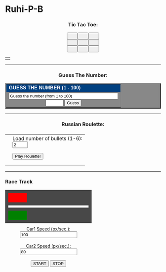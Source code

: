 # Ruhi-P-B
<center><h3>Tic Tac Toe:</h3>
<SCRIPT>



//if IE4/NS6, apply style
if (document.all||document.getElementById){
document.write('<style>.tictac{')
document.write('width:50px;height:50px;')
document.write('}</style>')
}

var sqr1
var sqr2
var sqr3
var sqr4
var sqr5
var sqr6
var sqr7
var sqr8
var sqr9
var sqr1T = 0
var sqr2T = 0
var sqr3T = 0
var sqr4T = 0
var sqr5T = 0
var sqr6T = 0
var sqr7T = 0
var sqr8T = 0
var sqr9T = 0
var moveCount = 0
var turn = 0
var mode = 1

function vari()
{
sqr1 = document.tic.sqr1.value
sqr2 = document.tic.sqr2.value
sqr3 = document.tic.sqr3.value
sqr4 = document.tic.sqr4.value
sqr5 = document.tic.sqr5.value
sqr6 = document.tic.sqr6.value
sqr7 = document.tic.sqr7.value
sqr8 = document.tic.sqr8.value
sqr9 = document.tic.sqr9.value
}
function check()
{
  if(sqr1 == " X " && sqr2 == " X " && sqr3 == " X ")
  {
    alert("You Win!")
    reset()
  } 
  else if(sqr4 == " X " && sqr5 == " X " && sqr6 == " X ")
  {
    alert("You Win!")
    reset()
  } 
  else if(sqr7 == " X " && sqr8 == " X " && sqr9 == " X ")
  {
    alert("You Win!")
    reset()
  }
  else if(sqr1 == " X " && sqr5 == " X " && sqr9 == " X ")
  {
    alert("You Win!")
    reset()
  }
  else if(sqr1 == " X " && sqr4 == " X " && sqr7 == " X ")
  {
    alert("You Win!")
    reset()
  }
  else if(sqr2 == " X " && sqr5 == " X " && sqr8 == " X ")
  {
    alert("You Win!")
    reset()
  }
  else if(sqr3 == " X " && sqr6 == " X " && sqr9 == " X ")
  {
    alert("You Win!")
    reset()
  }
  else if(sqr1 == " X " && sqr5 == " X " && sqr9 == " X ")
  {
    alert("You Win!")
    reset()
  }
  else if(sqr3 == " X " && sqr5 == " X " && sqr7 == " X ")
  {
    alert("You Win!")
    reset()
  }
  else
  {
    winCheck()
    check2()
    drawCheck()  
  } 
}

function check2()
{
  vari()
  drawCheck()
  if(sqr1 == " O " && sqr2 == " O " && sqr3 == " O ")
  {
    alert("You Lose!")
    reset()
  } 
  else if(sqr4 == " O " && sqr5 == " O " && sqr6 == " O ")
  {
    alert("You Lose!")
    reset()
  } 
  else if(sqr7 == " O " && sqr8 == " O " && sqr9 == " O ")
  {
    alert("You Lose!")
    reset()
  }
  else if(sqr1 == " O " && sqr5 == " O " && sqr9 == " O ")
  {
    alert("You Lose!")
    reset()
  }
  else if(sqr1 == " O " && sqr4 == " O " && sqr7 == " O ")
  {
    alert("You Lose!")
    reset()
  }
  else if(sqr2 == " O " && sqr5 == " O " && sqr8 == " O ")
  {
    alert("You Lose!")
    reset()
  }
  else if(sqr3 == " O " && sqr6 == " O " && sqr9 == " O ")
  {
    alert("You Lose!")
    reset()
  }
  else if(sqr1 == " O " && sqr5 == " O " && sqr9 == " O ")
  {
    alert("You Lose!")
    reset()
  }
  else if(sqr3 == " O " && sqr5 == " O " && sqr7 == " O ")
  {
    alert("You Lose!")
    reset()
  }
}

function player1Check()
{
  if(sqr1 == " X " && sqr2 == " X " && sqr3 == " X ")
  {
    alert("Player 1 wins!")
    reset()
  } 
  else if(sqr4 == " X " && sqr5 == " X " && sqr6 == " X ")
  {
    alert("Player 1 wins!")
    reset()
  } 
  else if(sqr7 == " X " && sqr8 == " X " && sqr9 == " X ")
  {
    alert("Player 1 wins!")
    reset()
  }
  else if(sqr1 == " X " && sqr5 == " X " && sqr9 == " X ")
  {
    alert("Player 1 wins!")
    reset()
  }
  else if(sqr1 == " X " && sqr4 == " X " && sqr7 == " X ")
  {
    alert("Player 1 wins!")
    reset()
  }
  else if(sqr2 == " X " && sqr5 == " X " && sqr8 == " X ")
  {
    alert("Player 1 wins!")
    reset()
  }
  else if(sqr3 == " X " && sqr6 == " X " && sqr9 == " X ")
  {
    alert("Player 1 wins!")
    reset()
  }
  else if(sqr1 == " X " && sqr5 == " X " && sqr9 == " X ")
  {
    alert("Player 1 wins!")
    reset()
  }
  else if(sqr3 == " X " && sqr5 == " X " && sqr7 == " X ")
  {
    alert("Player 1 wins!")
    reset()
  }
  else
  {
    player2Check()
    drawCheck()  
  } 
}

function player2Check()
{
  vari()
  drawCheck()
  if(sqr1 == " O " && sqr2 == " O " && sqr3 == " O ")
  {
    alert("Player 2 wins!")
    reset()
  } 
  else if(sqr4 == " O " && sqr5 == " O " && sqr6 == " O ")
  {
    alert("Player 2 wins!")
    reset()
  } 
  else if(sqr7 == " O " && sqr8 == " O " && sqr9 == " O ")
  {
    alert("Player 2 wins!")
    reset()
  }
  else if(sqr1 == " O " && sqr5 == " O " && sqr9 == " O ")
  {
    alert("Player 2 wins!")
    reset()
  }
  else if(sqr1 == " O " && sqr4 == " O " && sqr7 == " O ")
  {
    alert("Player 2 wins!")
    reset()
  }
  else if(sqr2 == " O " && sqr5 == " O " && sqr8 == " O ")
  {
    alert("Player 2 wins!")
    reset()
  }
  else if(sqr3 == " O " && sqr6 == " O " && sqr9 == " O ")
  {
    alert("Player 2 wins!")
    reset()
  }
  else if(sqr1 == " O " && sqr5 == " O " && sqr9 == " O ")
  {
    alert("Player 2 wins!")
    reset()
  }
  else if(sqr3 == " O " && sqr5 == " O " && sqr7 == " O ")
  {
    alert("Player 2 wins!")
    reset()
  }
}

function drawCheck()
{
  vari()
  moveCount = sqr1T + sqr2T + sqr3T + sqr4T + sqr5T + sqr6T + sqr7T + sqr8T + sqr9T 
  if(moveCount == 9)
  {
    reset()
    alert("Draw") 
  }
}

function winCheck()
{
  check2()
  if(sqr1 == " O " && sqr2 == " O " && sqr3T == 0 && turn == 1)
  {
    document.tic.sqr3.value = " O "
    sqr3T = 1;
    turn = 0;
  }
  else if(sqr2 == " O " && sqr3 == " O " && sqr1T == 0 && turn == 1)
  {
    document.tic.sqr1.value = " O "
    sqr1T = 1;
    turn = 0;
  }
  else if(sqr4 == " O " && sqr5 == " O " && sqr6T == 0 && turn == 1)
  {
    document.tic.sqr6.value = " O "
    sqr6T = 1;
    turn = 0;
  }
  else if(sqr5 == " O " && sqr6 == " O " && sqr4T == 0 && turn == 1)
  {
    document.tic.sqr4.value = " O "
    sqr4T = 1;
    turn = 0;
  }
  else if(sqr7 == " O " && sqr8 == " O " && sqr9T == 0 && turn == 1)
  {
    document.tic.sqr9.value = " O "
    sqr9T = 1;
    turn = 0;
  }
  else if(sqr8 == " O " && sqr9 == " O " && sqr7T == 0 && turn == 1)
  {
    document.tic.sqr7.value = " O "
    sqr7T = 1;
    turn = 0;
  }
  else if(sqr1 == " O " && sqr5 == " O " && sqr9T == 0 && turn == 1)
  {
    document.tic.sqr9.value = " O "
    sqr9T = 1;
    turn = 0;
  }
  else if(sqr5 == " O " && sqr9 == " O " && sqr1T == 0 && turn == 1)
  {
    document.tic.sqr1.value = " O "
    sqr1T = 1;
    turn = 0;
  }
  else if(sqr3 == " O " && sqr5 == " O " && sqr7T == 0 && turn == 1)
  {
    document.tic.sqr7.value = " O "
    sqr7T = 1;
    turn = 0;
  }
  else if(sqr7 == " O " && sqr5 == " O " && sqr3T == 0 && turn == 1)
  {
    document.tic.sqr3.value = " O "
    sqr3T = 1;
    turn = 0;
  }
  else if(sqr1 == " O " && sqr3 == " O " && sqr2T == 0 && turn == 1)
  {
    document.tic.sqr2.value = " O "
    sqr2T = 1;
    turn = 0;
  }
  else if(sqr4 == " O " && sqr6 == " O " && sqr5T == 0 && turn == 1)
  {
    document.tic.sqr5.value = " O "
    sqr5T = 1;
    turn = 0;
  }
  else if(sqr7 == " O " && sqr9 == " O " && sqr8T == 0 && turn == 1)
  {
    document.tic.sqr8.value = " O "
    sqr8T = 1;
    turn = 0;
  }
  else if(sqr1 == " O " && sqr7 == " O " && sqr4T == 0 && turn == 1)
  {
    document.tic.sqr4.value = " O "
    sqr4T = 1;
    turn = 0;
  }
  else if(sqr2 == " O " && sqr8 == " O " && sqr5T == 0 && turn == 1)
  {
    document.tic.sqr5.value = " O "
    sqr5T = 1;
    turn = 0;
  }
  else if(sqr3 == " O " && sqr9 == " O " && sqr6T == 0 && turn == 1)
  {
    document.tic.sqr6.value = " O "
    sqr6T = 1;
    turn = 0;
  }
  else if(sqr1 == " O " && sqr5 == " O " && sqr9T == 0 && turn == 1)
  {
    document.tic.sqr9.value = " O "
    sqr9T = 1;
    turn = 0;
  }
  else if(sqr4 == " O " && sqr7 == " O " && sqr1T == 0 && turn == 1)
  {
    document.tic.sqr1.value = " O "
    sqr1T = 1;
    turn = 0;
  }
  else if(sqr5 == " O " && sqr8 == " O " && sqr2T == 0 && turn == 1)
  {
    document.tic.sqr2.value = " O "
    sqr2T = 1;
    turn = 0;
  }
  else if(sqr6 == " O " && sqr9 == " O " && sqr3T == 0 && turn == 1)
  {
    document.tic.sqr3.value = " O "
    sqr3T = 1;
    turn = 0;
  }
  else if(sqr1 == " O " && sqr4 == " O " && sqr7T == 0 && turn == 1)
  {
    document.tic.sqr7.value = " O "
    sqr7T = 1;
    turn = 0;
  }
  else if(sqr2 == " O " && sqr5 == " O " && sqr8T == 0 && turn == 1)
  {
    document.tic.sqr8.value = " O "
    sqr8T = 1;
    turn = 0;
  }
  else if(sqr3 == " O " && sqr6 == " O " && sqr9T == 0 && turn == 1)
  {
    document.tic.sqr9.value = " O "
    sqr9T = 1;
    turn = 0;
  }
  else if(sqr1 == " O " && sqr9 == " O " && sqr5T == 0 && turn == 1)
  {
    document.tic.sqr5.value = " O "
    sqr5T = 1;
    turn = 0;
  }
  else if(sqr3 == " O " && sqr7 == " O " && sqr5T == 0 && turn == 1)
  {
    document.tic.sqr5.value = " O "
    sqr5T = 1;
    turn = 0;
  }
  else
  {
    computer()
  }
  check2()
}
function computer()
{
  check2()
  if(sqr1 == " X " && sqr2 == " X " && sqr3T == 0 && turn == 1)
  {
    document.tic.sqr3.value = " O "
    sqr3T = 1;
    turn = 0;
  }
  else if(sqr2 == " X " && sqr3 == " X " && sqr1T == 0 && turn == 1)
  {
    document.tic.sqr1.value = " O "
    sqr1T = 1;
    turn = 0;
  }
  else if(sqr4 == " X " && sqr5 == " X " && sqr6T == 0 && turn == 1)
  {
    document.tic.sqr6.value = " O "
    sqr6T = 1;
    turn = 0;
  }
  else if(sqr5 == " X " && sqr6 == " X " && sqr4T == 0 && turn == 1)
  {
    document.tic.sqr4.value = " O "
    sqr4T = 1;
    turn = 0;
  }
  else if(sqr7 == " X " && sqr8 == " X " && sqr9T == 0 && turn == 1)
  {
    document.tic.sqr9.value = " O "
    sqr9T = 1;
    turn = 0;
  }
  else if(sqr8 == " X " && sqr9 == " X " && sqr7T == 0 && turn == 1)
  {
    document.tic.sqr7.value = " O "
    sqr7T = 1;
    turn = 0;
  }
  else if(sqr1 == " X " && sqr5 == " X " && sqr9T == 0 && turn == 1)
  {
    document.tic.sqr9.value = " O "
    sqr9T = 1;
    turn = 0;
  }
  else if(sqr5 == " X " && sqr9 == " X " && sqr1T == 0 && turn == 1)
  {
    document.tic.sqr1.value = " O "
    sqr1T = 1;
    turn = 0;
  }
  else if(sqr3 == " X " && sqr5 == " X " && sqr7T == 0 && turn == 1)
  {
    document.tic.sqr7.value = " O "
    sqr7T = 1;
    turn = 0;
  }
  else if(sqr7 == " X " && sqr5 == " X " && sqr3T == 0 && turn == 1)
  {
    document.tic.sqr3.value = " O "
    sqr3T = 1;
    turn = 0;
  }
  else if(sqr1 == " X " && sqr3 == " X " && sqr2T == 0 && turn == 1)
  {
    document.tic.sqr2.value = " O "
    sqr2T = 1;
    turn = 0;
  }
  else if(sqr4 == " X " && sqr6 == " X " && sqr5T == 0 && turn == 1)
  {
    document.tic.sqr5.value = " O "
    sqr5T = 1;
    turn = 0;
  }
  else if(sqr7 == " X " && sqr9 == " X " && sqr8T == 0 && turn == 1)
  {
    document.tic.sqr8.value = " O "
    sqr8T = 1;
    turn = 0;
  }
  else if(sqr1 == " X " && sqr7 == " X " && sqr4T == 0 && turn == 1)
  {
    document.tic.sqr4.value = " O "
    sqr4T = 1;
    turn = 0;
  }
  else if(sqr2 == " X " && sqr8 == " X " && sqr5T == 0 && turn == 1)
  {
    document.tic.sqr5.value = " O "
    sqr5T = 1;
    turn = 0;
  }
  else if(sqr3 == " X " && sqr9 == " X " && sqr6T == 0 && turn == 1)
  {
    document.tic.sqr6.value = " O "
    sqr6T = 1;
    turn = 0;
  }
  else if(sqr1 == " X " && sqr5 == " X " && sqr9T == 0 && turn == 1)
  {
    document.tic.sqr9.value = " O "
    sqr9T = 1;
    turn = 0;
  }
  else if(sqr4 == " X " && sqr7 == " X " && sqr1T == 0 && turn == 1)
  {
    document.tic.sqr1.value = " O "
    sqr1T = 1;
    turn = 0;
  }
  else if(sqr5 == " X " && sqr8 == " X " && sqr2T == 0 && turn == 1)
  {
    document.tic.sqr2.value = " O "
    sqr2T = 1;
    turn = 0;
  }
  else if(sqr6 == " X " && sqr9 == " X " && sqr3T == 0 && turn == 1)
  {
    document.tic.sqr3.value = " O "
    sqr3T = 1;
    turn = 0;
  }
  else if(sqr1 == " X " && sqr4 == " X " && sqr7T == 0 && turn == 1)
  {
    document.tic.sqr7.value = " O "
    sqr7T = 1;
    turn = 0;
  }
  else if(sqr2 == " X " && sqr5 == " X " && sqr8T == 0 && turn == 1)
  {
    document.tic.sqr8.value = " O "
    sqr8T = 1;
    turn = 0;
  }
  else if(sqr3 == " X " && sqr6 == " X " && sqr9T == 0 && turn == 1)
  {
    document.tic.sqr9.value = " O "
    sqr9T = 1;
    turn = 0;
  }
  else if(sqr1 == " X " && sqr9 == " X " && sqr5T == 0 && turn == 1)
  {
    document.tic.sqr5.value = " O "
    sqr5T = 1;
    turn = 0;
  }
  else if(sqr3 == " X " && sqr7 == " X " && sqr5T == 0 && turn == 1)
  {
    document.tic.sqr5.value = " O "
    sqr5T = 1;
    turn = 0;
  }
  else
  {
    AI()
  }
  check2()
}

function AI()
{
  vari()
  if(document.tic.sqr5.value == "     " && turn == 1)
  {
    document.tic.sqr5.value = " O "
    turn = 0
    sqr5T = 1
  }
  else if(document.tic.sqr1.value == "     " && turn == 1)
  {
    document.tic.sqr1.value = " O "
    turn = 0
    sqr1T = 1
  }
  else if(document.tic.sqr9.value == "     " && turn == 1)
  {
    document.tic.sqr9.value = " O "
    turn = 0
    sqr9T = 1
  }
  else if(document.tic.sqr6.value == "     " && turn == 1)
  {
    document.tic.sqr6.value = " O "
    turn = 0
    sqr6T = 1
  }
  else if(document.tic.sqr2.value == "     " && turn == 1)
  {
    document.tic.sqr2.value = " O "
    turn = 0
    sqr2T = 1
  }
  else if(document.tic.sqr8.value == "     " && turn == 1)
  {
    document.tic.sqr8.value = " O "
    turn = 0
    sqr8T = 1
  }
  else if(document.tic.sqr3.value == "     " && turn == 1)
  {
    document.tic.sqr3.value = " O "
    turn = 0
    sqr3T = 1
  }
  else if(document.tic.sqr7.value == "     " && turn == 1)
  {
    document.tic.sqr7.value = " O "
    turn = 0
    sqr7T = 1
  }
  else if(document.tic.sqr4.value == "     " && turn == 1)
  {
    document.tic.sqr4.value = " O "
    turn = 0
    sqr4T = 1
  }
  check2()
}

function reset()
{
  document.tic.sqr1.value = "     "
  document.tic.sqr2.value = "     "
  document.tic.sqr3.value = "     "
  document.tic.sqr4.value = "     "
  document.tic.sqr5.value = "     "
  document.tic.sqr6.value = "     "
  document.tic.sqr7.value = "     "
  document.tic.sqr8.value = "     "
  document.tic.sqr9.value = "     "
  sqr1T = 0
  sqr2T = 0
  sqr3T = 0
  sqr4T = 0
  sqr5T = 0
  sqr6T = 0
  sqr7T = 0
  sqr8T = 0
  sqr9T = 0
  vari()
  turn = 0
  moveCount = 0
}

function resetter()
{
  reset()
}
</SCRIPT>
<table>
<td>
<tr>
<FORM NAME="tic" method="post">
<INPUT TYPE="button" NAME="sqr1" class="tictac" value="     " onClick="if(document.tic.sqr1.value == '     ' && turn == 0 && mode == 1) {document.tic.sqr1.value = ' X '; sqr1T = 1; turn = 1; vari(); check();} else if(document.tic.sqr1.value == '     ' && turn == 1 && mode == 2) {document.tic.sqr1.value = ' X '; sqr1T = 1; turn = 0; vari(); player1Check()} else if(document.tic.sqr1.value == '     ' && turn == 0 && mode == 2) {document.tic.sqr1.value = ' O '; sqr1T = 1; turn = 1; vari(); player1Check()} drawCheck()">
<INPUT TYPE="button" NAME="sqr2" class="tictac" value="     " onClick="if(document.tic.sqr2.value == '     ' && turn == 0 && mode == 1) {document.tic.sqr2.value = ' X '; sqr2T = 1; turn = 1; vari(); check();} else if(document.tic.sqr2.value == '     ' && turn == 1 && mode == 2) {document.tic.sqr2.value = ' X '; sqr2T = 1; turn = 0; vari(); player1Check()} else if(document.tic.sqr2.value == '     ' && turn == 0 && mode == 2) {document.tic.sqr2.value = ' O '; sqr2T = 1; turn = 1; vari(); player1Check()} drawCheck()">
<INPUT TYPE="button" NAME="sqr3" class="tictac" value="     " onClick="if(document.tic.sqr3.value == '     ' && turn == 0 && mode == 1) {document.tic.sqr3.value = ' X '; sqr3T = 1; turn = 1; vari(); check();} else if(document.tic.sqr3.value == '     ' && turn == 1 && mode == 2) {document.tic.sqr3.value = ' X '; sqr3T = 1; turn = 0; vari(); player1Check()} else if(document.tic.sqr3.value == '     ' && turn == 0 && mode == 2) {document.tic.sqr3.value = ' O '; sqr3T = 1; turn = 1; vari(); player1Check()} drawCheck()"><br />
<INPUT TYPE="button" NAME="sqr4" class="tictac" value="     " onClick="if(document.tic.sqr4.value == '     ' && turn == 0 && mode == 1) {document.tic.sqr4.value = ' X '; sqr4T = 1; turn = 1; vari(); check();} else if(document.tic.sqr4.value == '     ' && turn == 1 && mode == 2) {document.tic.sqr4.value = ' X '; sqr4T = 1; turn = 0; vari(); player1Check()} else if(document.tic.sqr4.value == '     ' && turn == 0 && mode == 2) {document.tic.sqr4.value = ' O '; sqr4T = 1; turn = 1; vari(); player1Check()} drawCheck()">
<INPUT TYPE="button" NAME="sqr5" class="tictac" value="     " onClick="if(document.tic.sqr5.value == '     ' && turn == 0 && mode == 1) {document.tic.sqr5.value = ' X '; sqr5T = 1; turn = 1; vari(); check();} else if(document.tic.sqr5.value == '     ' && turn == 1 && mode == 2) {document.tic.sqr5.value = ' X '; sqr5T = 1; turn = 0; vari(); player1Check()} else if(document.tic.sqr5.value == '     ' && turn == 0 && mode == 2) {document.tic.sqr5.value = ' O '; sqr5T = 1; turn = 1; vari(); player1Check()} drawCheck()">
<INPUT TYPE="button" NAME="sqr6" class="tictac" value="     " onClick="if(document.tic.sqr6.value == '     ' && turn == 0 && mode == 1) {document.tic.sqr6.value = ' X '; sqr6T = 1; turn = 1; vari(); check();} else if(document.tic.sqr6.value == '     ' && turn == 1 && mode == 2) {document.tic.sqr6.value = ' X '; sqr6T = 1; turn = 0; vari(); player1Check()} else if(document.tic.sqr6.value == '     ' && turn == 0 && mode == 2) {document.tic.sqr6.value = ' O '; sqr6T = 1; turn = 1; vari(); player1Check()} drawCheck()"><br />
<INPUT TYPE="button" NAME="sqr7" class="tictac" value="     " onClick="if(document.tic.sqr7.value == '     ' && turn == 0 && mode == 1) {document.tic.sqr7.value = ' X '; sqr7T = 1; turn = 1; vari(); check();} else if(document.tic.sqr7.value == '     ' && turn == 1 && mode == 2) {document.tic.sqr7.value = ' X '; sqr7T = 1; turn = 0; vari(); player1Check()} else if(document.tic.sqr7.value == '     ' && turn == 0 && mode == 2) {document.tic.sqr7.value = ' O '; sqr7T = 1; turn = 1; vari(); player1Check()} drawCheck()">
<INPUT TYPE="button" NAME="sqr8" class="tictac" value="     " onClick="if(document.tic.sqr8.value == '     ' && turn == 0 && mode == 1) {document.tic.sqr8.value = ' X '; sqr8T = 1; turn = 1; vari(); check();} else if(document.tic.sqr8.value == '     ' && turn == 1 && mode == 2) {document.tic.sqr8.value = ' X '; sqr8T = 1; turn = 0; vari(); player1Check()} else if(document.tic.sqr8.value == '     ' && turn == 0 && mode == 2) {document.tic.sqr8.value = ' O '; sqr8T = 1; turn = 1; vari(); player1Check()} drawCheck()">
<INPUT TYPE="button" NAME="sqr9" class="tictac" value="     " onClick="if(document.tic.sqr9.value == '     ' && turn == 0 && mode == 1) {document.tic.sqr9.value = ' X '; sqr9T = 1; turn = 1; vari(); check();} else if(document.tic.sqr9.value == '     ' && turn == 1 && mode == 2) {document.tic.sqr9.value = ' X '; sqr9T = 1; turn = 0; vari(); player1Check()} else if(document.tic.sqr9.value == '     ' && turn == 0 && mode == 2) {document.tic.sqr9.value = ' O '; sqr9T = 1; turn = 1; vari(); player1Check()} drawCheck()">
</table>
</form>
<hr>
<h3>Guess The Number:</h3>
<SCRIPT LANGUAGE="JavaScript">
<!-- ;
// numberguess is by Lancer - written 4 Jan 1999
// lancer@kp.planet.gen.nz

var guessme=Math.round(Math.random()*(99)+1);
var speech='Guess my number (from 1 to 100)';

function process(mystery) {
var guess=document.forms.guessquiz.guess.value;
var speech='"'+guess+ '" does not make sense to me.';
document.forms.guessquiz.guess.value='';

if (guess==mystery)
{
document.forms.guessquiz.prompt.value='Congratulations! '+mystery+' is correct!';
alert ('The mystery number is '+mystery+'! \n\nPress this button to reload the page for another game.');
speech='';
document.location=document.location;
}

if (mystery<guess)
{
speech='Less than '+ guess;
}

if (mystery>guess)
{
speech='Greater than '+ guess;
}

if (guess=='')
{
speech='You didn\'t guess anything!'
}

document.forms.guessquiz.prompt.value=speech; document.forms.guessquiz.guess.focus();

}

// end hide -->
</SCRIPT>

<FORM onSubmit="" NAME="guessquiz">
<CENTER>
<TABLE ALIGN="CENTER" BGCOLOR="#888888" BORDER="3" CELLPADDING="5">
<TR>
<TD BGCOLOR="#004080">
<FONT COLOR="#ffffff" FACE="Arial"><B>GUESS THE NUMBER (1 - 100)</B></FONT>
</TD>
</TR>
<TR>
<TD>
<CENTER>
<INPUT TYPE="text" NAME="prompt" SIZE="41" MAXLENGTH="40" VALUE="Guess the number (from 1 to 100)"><BR>
<INPUT TYPE="text" pattern="[0-9]*" NAME="guess" SIZE="4" MAXLENGTH="3" VALUE="">
<INPUT TYPE="button" VALUE="Guess" onClick='process(guessme)'>
</CENTER>
</TD>
</TR>
</TABLE>
</CENTER>
</FORM>
<hr>
<h3>Russian Roulette:<h3>
<table border="0" width="350" cellspacing="0" cellpadding="0">
  <tr>
    <td></td>
    <td>

<form name="fire">
Load number of bullets (1-6):<br /><input name="bullets" type="text" size=3 value=2><br />

<p>
<input name="message" type="button" value="Play Roulette!" onClick="fireit()">
</p>

</form>

<script>

//Russian Roulette Game- by javascriptkit.com
//Visit JavaScript Kit (http://javascriptkit.com) for script
//Credit must stay intact for use

function fireit(){
var theone=Math.floor(Math.random()*6)

if (theone<=document.fire.bullets.value-1)
alert("Bang. You\'re dead!")
else{
document.fire.message.value="Whew. Got lucky!"
setTimeout("document.fire.message.value='Play Roulette'",500)
}
}

</script>



</td>
  </tr>
</table>
</center><hr>
<h3>Race Track</h3>
<!DOCTYPE html>
<html>
<script>
var interval = {};
function initMovement(car, speed) 
{
    var carObj = document.getElementById(car);
    var left = 0;
    interval[car] = setInterval(function()
    {
        left += speed/100;
        carObj.style.left = left+"px";
        
        if(left >= 210) //finish
        {
            for(var i in interval) 
            {
                clearInterval(interval[i]);
            }
            document.getElementById("start").disabled = false;
            document.getElementById("stop").disabled = true;
        }
    },10);
}
function start() 
{
    var speed1 = document.getElementById("speed1").value;
    var speed2 = document.getElementById("speed2").value;
    initMovement("car1", speed1);
    initMovement("car2", speed2);
    document.getElementById("start").disabled = true;
    document.getElementById("stop").disabled = false;
}
function stop() 
{
    for(var i in interval) 
    {
        clearInterval(interval[i]);
    }
    document.getElementById("start").disabled = false;
    document.getElementById("stop").disabled = true;
}
</script>
<style>#container 
{
    width:280px;
}
#car1
{
    background-color:red;
    position:relative;
    width:60px;
    height:30px;
    border:none;
   
}
#car2
{
    background-color:green;
    position:relative;
    width:60px;
    height:30px;
    border:none;
    
} 
#road 
{
    padding:10px;
    background-color:#484848;
}
#separator 
{
    height:7px;
    background-color:white;
    margin-top:10px;
    margin-bottom:10px;
}
#controls
{
    padding:10px;
    text-align:center;
}

</style>
<head>

</head>
<body>
    <div id="container">
        <div id="road">
            <div id="car1"></div>
            <div id="separator"></div>
            <div id="car2"></div>
        </div>
        <div id="controls">
            <label>Car1 Speed (px/sec.): </label>
            <input type="text" pattern="[0-9]*"id="speed1" value="100"/>
            <br><br>
            <label>Car2 Speed (px/sec.): </label>
            <input type="text" pattern="[0-9]*" id="speed2" value="80"/>
            <br><br>
            <button id="start" onclick="start()">START</button>
            <button id="stop" onclick="stop()">STOP</button>
        </div>
    </div>
</body>
</html>
